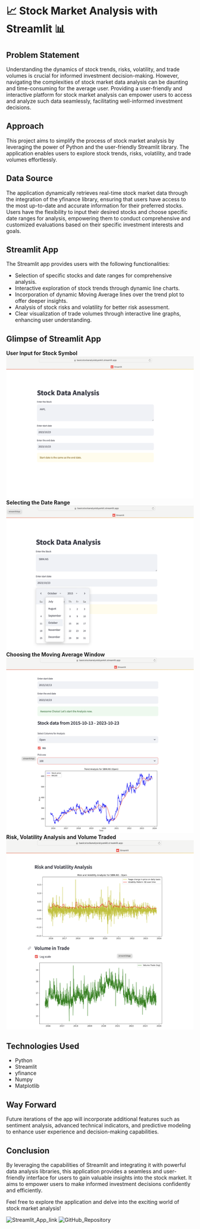 # 📈 Stock Market Analysis with Streamlit 📊

## Problem Statement
Understanding the dynamics of stock trends, risks, volatility, and trade volumes is crucial for informed investment decision-making. However, navigating the complexities of stock market data analysis can be daunting and time-consuming for the average user. Providing a user-friendly and interactive platform for stock market analysis can empower users to access and analyze such data seamlessly, facilitating well-informed investment decisions.

## Approach
This project aims to simplify the process of stock market analysis by leveraging the power of Python and the user-friendly Streamlit library. The application enables users to explore stock trends, risks, volatility, and trade volumes effortlessly.

## Data Source
The application dynamically retrieves real-time stock market data through the integration of the yfinance library, ensuring that users have access to the most up-to-date and accurate information for their preferred stocks. Users have the flexibility to input their desired stocks and choose specific date ranges for analysis, empowering them to conduct comprehensive and customized evaluations based on their specific investment interests and goals.

## Streamlit App
The Streamlit app provides users with the following functionalities:
- Selection of specific stocks and date ranges for comprehensive analysis.
- Interactive exploration of stock trends through dynamic line charts.
- Incorporation of dynamic Moving Average lines over the trend plot to offer deeper insights.
- Analysis of stock risks and volatility for better risk assessment.
- Clear visualization of trade volumes through interactive line graphs, enhancing user understanding.

## Glimpse of Streamlit App

**User Input for Stock Symbol**
![Title_interface](images/streamlit_image_1.png)
**Selecting the Date Range**
![Date_selection](images/streamlit_image_date_selection.png)
**Choosing the Moving Average Window**
![User_selection_for_MA_and_column_for_analysis](images/streamlit_image_trend+MA.png)
**Risk, Volatility Analysis and Volume Traded**
![Risk_Volatility_Volume_Analysis](images/streamlit_image_risk+volume.png)

## Technologies Used
- Python
- Streamlit
- yfinance
- Numpy
- Matplotlib

## Way Forward
Future iterations of the app will incorporate additional features such as sentiment analysis, advanced technical indicators, and predictive modeling to enhance user experience and decision-making capabilities.

## Conclusion
By leveraging the capabilities of Streamlit and integrating it with powerful data analysis libraries, this application provides a seamless and user-friendly interface for users to gain valuable insights into the stock market. It aims to empower users to make informed investment decisions confidently and efficiently.

Feel free to explore the application and delve into the exciting world of stock market analysis!

![Streamlit_App_link](https://basicstockanalysisbyankit.streamlit.app)
![GitHub_Repository](https://github.com/AnkitBaliyan1/Stock_Analysis)